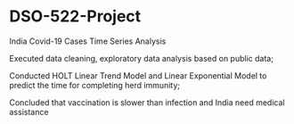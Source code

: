# DSO-522-Project
India Covid-19 Cases Time Series Analysis

Executed data cleaning, exploratory data analysis based on public data; 

Conducted HOLT Linear Trend Model and Linear Exponential Model to predict the time for completing herd immunity; 

Concluded that vaccination is slower than infection and India need medical assistance
